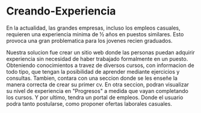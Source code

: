 # Creando-Experiencia
En la actualidad, las grandes empresas, incluso los empleos casuales, requieren una experiencia minima de ½ años en puestos similares. Esto provoca una gran problematica para los jovenes recien graduados.  

Nuestra solucion fue crear un sitio web donde las personas puedan adquirir experiencia sin necesidad de haber trabajado formalmente en un puesto. Obteniendo conocimientos a travez de diversos cursos, con informacion de todo tipo, que tengan la posibilidad de aprender mediante ejercicios y consultas. Tambien, contara con una seccion donde se les enseñe la manera correcta de crear su primer cv. En otra seccion, podran visualizar su nivel de experiencia en "Progresos" a medida que vayan completando los cursos. Y por ultimo, tendra un portal de empleos. Donde el usuario podra tanto postularse, como proponer ofertas laborales casuales. 
